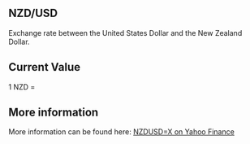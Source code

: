 ## NZD/USD

Exchange rate between the United States Dollar and the New Zealand Dollar.

## Current Value

1 NZD = <Value topic="finance/stock-exchange/currency/NZD/USD" decimals="3" unit="USD"/>

## More information

More information can be found here: [NZDUSD=X on Yahoo Finance](https://finance.yahoo.com/quote/NZDUSD=X/)
